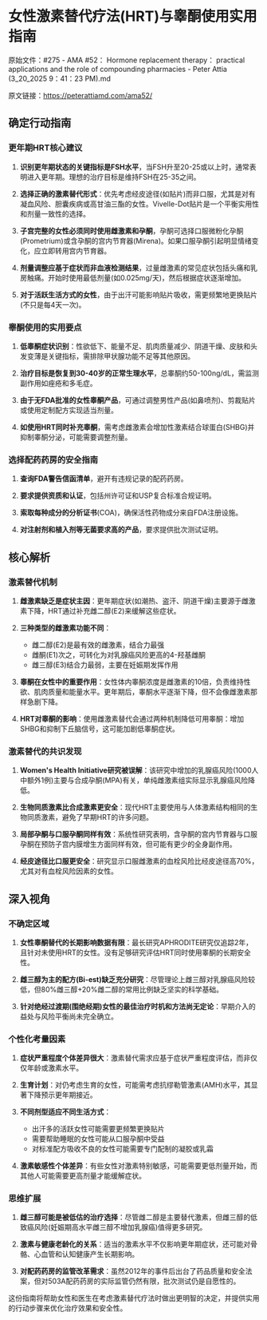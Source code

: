 # 女性激素替代疗法(HRT)与睾酮使用实用指南

原始文件：#275 - AMA #52： Hormone replacement therapy： practical applications and the role of compounding pharmacies - Peter Attia (3_20_2025 9：41：23 PM).md

原文链接：https://peterattiamd.com/ama52/

## 确定行动指南

### 更年期HRT核心建议
1. **识别更年期状态的关键指标是FSH水平**，当FSH升至20-25或以上时，通常表明进入更年期。理想的治疗目标是维持FSH在25-35之间。
   
2. **选择正确的激素替代形式**：优先考虑经皮途径(如贴片)而非口服，尤其是对有凝血风险、胆囊疾病或高甘油三酯的女性。Vivelle-Dot贴片是一个平衡实用性和剂量一致性的选择。

3. **子宫完整的女性必须同时使用雌激素和孕酮**，孕酮可选择口服微粉化孕酮(Prometrium)或含孕酮的宫内节育器(Mirena)。如果口服孕酮引起明显情绪变化，应立即转用宫内节育器。

4. **剂量调整应基于症状而非血液检测结果**，过量雌激素的常见症状包括头痛和乳房触痛。开始时使用最低剂量(如0.025mg/天)，然后根据症状逐渐增加。

5. **对于活跃生活方式的女性**，由于出汗可能影响贴片吸收，需更频繁地更换贴片(不只是每4天一次)。

### 睾酮使用的实用要点
1. **低睾酮症状识别**：性欲低下、能量不足、肌肉质量减少、阴道干燥、皮肤和头发变薄是关键指标，需排除甲状腺功能不足等其他原因。

2. **治疗目标是恢复到30-40岁的正常生理水平**，总睾酮约50-100ng/dL，需监测副作用如痤疮和多毛症。

3. **由于无FDA批准的女性睾酮产品**，可通过调整男性产品(如鼻喷剂)、剪裁贴片或使用定制配方实现适当剂量。

4. **如使用HRT同时补充睾酮**，需考虑雌激素会增加性激素结合球蛋白(SHBG)并抑制睾酮分泌，可能需要调整剂量。

### 选择配药药房的安全指南
1. **查询FDA警告信函清单**，避开有违规记录的配药药房。

2. **要求提供资质和认证**，包括州许可证和USP复合标准合规证明。

3. **索取每种成分的分析证书**(COA)，确保活性药物成分来自FDA注册设施。

4. **对注射剂和植入剂等无菌要求高的产品**，要求提供批次测试证明。

## 核心解析

### 激素替代机制
1. **雌激素缺乏是症状主因**：更年期症状(如潮热、盗汗、阴道干燥)主要源于雌激素下降，HRT通过补充雌二醇(E2)来缓解这些症状。

2. **三种类型的雌激素功能不同**：
   - 雌二醇(E2)是最有效的雌激素，结合力最强
   - 雌酮(E1)次之，可转化为对乳腺癌风险更高的4-羟基雌酮
   - 雌三醇(E3)结合力最弱，主要在妊娠期发挥作用

3. **睾酮在女性中的重要作用**：女性体内睾酮浓度是雌激素的10倍，负责维持性欲、肌肉质量和能量水平。更年期后，睾酮水平逐渐下降，但不会像雌激素那样急剧下降。

4. **HRT对睾酮的影响**：使用雌激素替代会通过两种机制降低可用睾酮：增加SHBG和抑制下丘脑信号，这可能加剧低睾酮症状。

### 激素替代的共识发现
1. **Women's Health Initiative研究被误解**：该研究中增加的乳腺癌风险(1000人中额外1例)主要与合成孕酮(MPA)有关，单纯雌激素组实际显示乳腺癌风险降低。

2. **生物同质激素比合成激素更安全**：现代HRT主要使用与人体激素结构相同的生物同质激素，避免了早期HRT的许多问题。

3. **局部孕酮与口服孕酮同样有效**：系统性研究表明，含孕酮的宫内节育器与口服孕酮在预防子宫内膜增生方面同样有效，但可能有更少的全身副作用。

4. **经皮途径比口服更安全**：研究显示口服雌激素的血栓风险比经皮途径高70%，尤其对有血栓风险因素的女性。

## 深入视角

### 不确定区域
1. **女性睾酮替代的长期影响数据有限**：最长研究APHRODITE研究仅追踪2年，且针对未使用HRT的女性。没有足够研究评估HRT同时使用睾酮的长期安全性。

2. **雌三醇为主的配方(Bi-est)缺乏充分研究**：尽管理论上雌三醇对乳腺癌风险较低，但80%雌三醇+20%雌二醇的常用比例缺乏坚实的科学基础。

3. **针对绝经过渡期(围绝经期)女性的最佳治疗时机和方法尚无定论**：早期介入的益处与风险平衡尚未完全确立。

### 个性化考量因素
1. **症状严重程度个体差异很大**：激素替代需求应基于症状严重程度评估，而非仅仅年龄或激素水平。

2. **生育计划**：对仍考虑生育的女性，可能需考虑抗缪勒管激素(AMH)水平，其显著下降预示更年期接近。

3. **不同剂型适应不同生活方式**：
   - 出汗多的活跃女性可能需要更频繁更换贴片
   - 需要帮助睡眠的女性可能从口服孕酮中受益
   - 对标准配方吸收不良的女性可能需要专门配制的凝胶或乳霜

4. **激素敏感性个体差异**：有些女性对激素特别敏感，可能需要更低剂量开始，而其他人可能需要更高剂量才能缓解症状。

### 思维扩展
1. **雌三醇可能是被低估的治疗选择**：尽管雌二醇是主要替代激素，但雌三醇的低致癌风险(妊娠期高水平雌三醇不增加乳腺癌)值得更多研究。

2. **激素与健康老龄化的关系**：适当的激素水平不仅影响更年期症状，还可能对骨骼、心血管和认知健康产生长期影响。

3. **对配药药房的监管改革需求**：虽然2012年的事件后出台了药品质量和安全法案，但对503A配药药房的实际监管仍然有限，批次测试仍是自愿性的。

这份指南将帮助女性和医生在考虑激素替代疗法时做出更明智的决定，并提供实用的行动步骤来优化治疗效果和安全性。